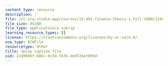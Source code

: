 ```yaml
---
content_type: resource
description: ''
file: /ol-ocw-studio-app/courses/15-401-finance-theory-i-fall-2008/2249606f88bc9c59fb35ded726ef095d_rMsu4v-UlkA.srt
file_size: 95240
file_type: application/x-subrip
learning_resource_types: []
license: https://creativecommons.org/licenses/by-nc-sa/4.0/
ocw_type: OCWFile
resourcetype: Other
title: 3play caption file
uid: 2249606f-88bc-9c59-fb35-ded726ef095d
---
```

